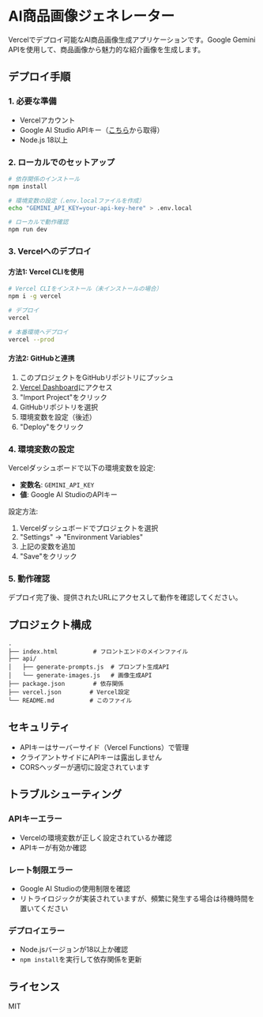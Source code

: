 # AI商品画像ジェネレーター

Vercelでデプロイ可能なAI商品画像生成アプリケーションです。Google Gemini APIを使用して、商品画像から魅力的な紹介画像を生成します。

## デプロイ手順

### 1. 必要な準備
- Vercelアカウント
- Google AI Studio APIキー（[こちら](https://aistudio.google.com/apikey)から取得）
- Node.js 18以上

### 2. ローカルでのセットアップ

```bash
# 依存関係のインストール
npm install

# 環境変数の設定（.env.localファイルを作成）
echo "GEMINI_API_KEY=your-api-key-here" > .env.local

# ローカルで動作確認
npm run dev
```

### 3. Vercelへのデプロイ

#### 方法1: Vercel CLIを使用

```bash
# Vercel CLIをインストール（未インストールの場合）
npm i -g vercel

# デプロイ
vercel

# 本番環境へデプロイ
vercel --prod
```

#### 方法2: GitHubと連携

1. このプロジェクトをGitHubリポジトリにプッシュ
2. [Vercel Dashboard](https://vercel.com/dashboard)にアクセス
3. "Import Project"をクリック
4. GitHubリポジトリを選択
5. 環境変数を設定（後述）
6. "Deploy"をクリック

### 4. 環境変数の設定

Vercelダッシュボードで以下の環境変数を設定:

- **変数名**: `GEMINI_API_KEY`
- **値**: Google AI StudioのAPIキー

設定方法:
1. Vercelダッシュボードでプロジェクトを選択
2. "Settings" → "Environment Variables"
3. 上記の変数を追加
4. "Save"をクリック

### 5. 動作確認

デプロイ完了後、提供されたURLにアクセスして動作を確認してください。

## プロジェクト構成

```
.
├── index.html          # フロントエンドのメインファイル
├── api/
│   ├── generate-prompts.js  # プロンプト生成API
│   └── generate-images.js   # 画像生成API
├── package.json        # 依存関係
├── vercel.json        # Vercel設定
└── README.md          # このファイル
```

## セキュリティ

- APIキーはサーバーサイド（Vercel Functions）で管理
- クライアントサイドにAPIキーは露出しません
- CORSヘッダーが適切に設定されています

## トラブルシューティング

### APIキーエラー
- Vercelの環境変数が正しく設定されているか確認
- APIキーが有効か確認

### レート制限エラー
- Google AI Studioの使用制限を確認
- リトライロジックが実装されていますが、頻繁に発生する場合は待機時間を置いてください

### デプロイエラー
- Node.jsバージョンが18以上か確認
- `npm install`を実行して依存関係を更新

## ライセンス

MIT